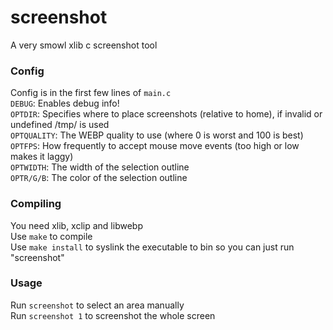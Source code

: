 # screenshot
A very smowl xlib c screenshot tool

### Config
Config is in the first few lines of `main.c`  
`DEBUG`: Enables debug info!  
`OPTDIR`: Specifies where to place screenshots (relative to home), if invalid or undefined /tmp/ is used  
`OPTQUALITY`: The WEBP quality to use (where 0 is worst and 100 is best)  
`OPTFPS`: How frequently to accept mouse move events (too high or low makes it laggy)  
`OPTWIDTH`: The width of the selection outline  
`OPTR/G/B`: The color of the selection outline  

### Compiling
You need xlib, xclip and libwebp  
Use `make` to compile  
Use `make install` to syslink the executable to bin so you can just run "screenshot"  

### Usage
Run `screenshot` to select an area manually  
Run `screenshot 1` to screenshot the whole screen

